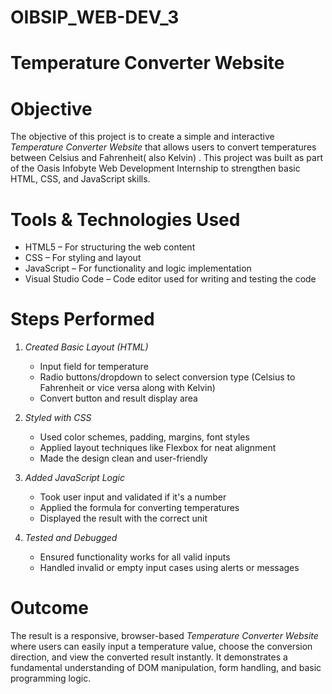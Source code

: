 # OIBSIP_WEB-DEV_3

# Temperature Converter Website

# Objective
The objective of this project is to create a simple and interactive *Temperature Converter Website* that allows users to convert temperatures between Celsius and Fahrenheit( also Kelvin) . This project was built as part of the Oasis Infobyte Web Development Internship to strengthen basic HTML, CSS, and JavaScript skills.

# Tools & Technologies Used
- HTML5 – For structuring the web content  
- CSS – For styling and layout  
- JavaScript – For functionality and logic implementation  
- Visual Studio Code – Code editor used for writing and testing the code  

# Steps Performed

1. *Created Basic Layout (HTML)* 
   - Input field for temperature  
   - Radio buttons/dropdown to select conversion type (Celsius to Fahrenheit or vice versa along with Kelvin)  
   - Convert button and result display area

2. *Styled with CSS*  
   - Used color schemes, padding, margins, font styles  
   - Applied layout techniques like Flexbox for neat alignment  
   - Made the design clean and user-friendly

3. *Added JavaScript Logic*  
   - Took user input and validated if it's a number  
   - Applied the formula for converting temperatures  
   - Displayed the result with the correct unit

4. *Tested and Debugged* 
   - Ensured functionality works for all valid inputs  
   - Handled invalid or empty input cases using alerts or messages

# Outcome
The result is a responsive, browser-based *Temperature Converter Website* where users can easily input a temperature value, choose the conversion direction, and view the converted result instantly. It demonstrates a fundamental understanding of DOM manipulation, form handling, and basic programming logic.
